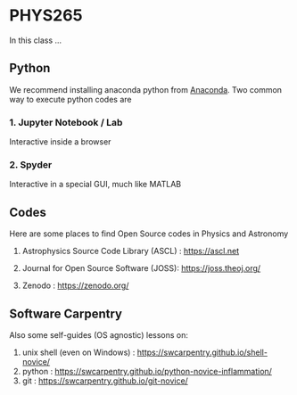 # PHYS265


In this class ...

## Python

We recommend installing anaconda python from [Anaconda](https://www.anaconda.com/).
Two common way to execute python codes are

### 1. Jupyter Notebook / Lab

Interactive inside a browser

### 2. Spyder

Interactive in a special GUI, much like MATLAB


## Codes

Here are some places to find Open Source codes in Physics and Astronomy

1. Astrophysics Source Code Library (ASCL) :  https://ascl.net

2. Journal for Open Source Software (JOSS):  https://joss.theoj.org/

3. Zenodo : https://zenodo.org/



## Software Carpentry

Also some self-guides (OS agnostic) lessons on:

1. unix shell (even on Windows) :  https://swcarpentry.github.io/shell-novice/
2. python : https://swcarpentry.github.io/python-novice-inflammation/
3. git : https://swcarpentry.github.io/git-novice/
